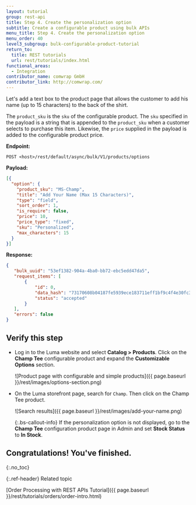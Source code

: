 ```yaml
---
layout: tutorial
group: rest-api
title: Step 4. Create the personalization option
subtitle: Create a configurable product using bulk APIs
menu_title: Step 4. Create the personalization option
menu_order: 40
level3_subgroup: bulk-configurable-product-tutorial
return_to:
  title: REST tutorials
  url: rest/tutorials/index.html
functional_areas:
  - Integration
contributor_name: comwrap GmbH
contributor_link: http://comwrap.com/
---
```


Let's add a text box to the product page that allows the customer to add his name (up to 15 characters) to the back of the shirt.

The `product_sku` is the `sku` of the configurable product. The `sku` specified in the payload is a string that is appended to the `product_sku` when a customer selects to purchase this item. Likewise, the `price` supplied in the payload is added to the configurable product price.

**Endpoint:**

`POST <host>/rest/default/async/bulk/V1/products/options`

**Payload:**

```json
[{
  "option": {
    "product_sku": "MS-Champ",
    "title": "Add Your Name (Max 15 Characters)",
    "type": "field",
    "sort_order": 1,
    "is_require": false,
    "price": 10,
    "price_type": "fixed",
    "sku": "Personalized",
    "max_characters": 15
  }
}]
 ```

 **Response:**

 ```json
{
    "bulk_uuid": "53ef1382-904a-4ba0-bb72-ebc5edd47da5",
    "request_items": [
        {
            "id": 0,
            "data_hash": "73170608b04187fe5939ece183711eff1bf9c4f4e30fc334db2affed1055c3f1",
            "status": "accepted"
        }
    ],
    "errors": false
}
```

## Verify this step

*  Log in to the Luma website and select **Catalog > Products**. Click on the **Champ Tee** configurable product and expand the **Customizable Options** section.

   ![Product page with configurable and simple products]({{ page.baseurl }}/rest/images/options-section.png)

*  On the Luma storefront page, search for `Champ`. Then click on the Champ Tee product.

   ![Search results]({{ page.baseurl }}/rest/images/add-your-name.png)

   {:.bs-callout-info}
   If the personalization option is not displayed, go to the **Champ Tee** configuration product page in Admin and set  **Stock Status** to **In Stock**.

## Congratulations! You've finished.
  {:.no_toc}

{:.ref-header}
Related topic

[Order Processing with REST APIs Tutorial]({{ page.baseurl }}/rest/tutorials/orders/order-intro.html)
